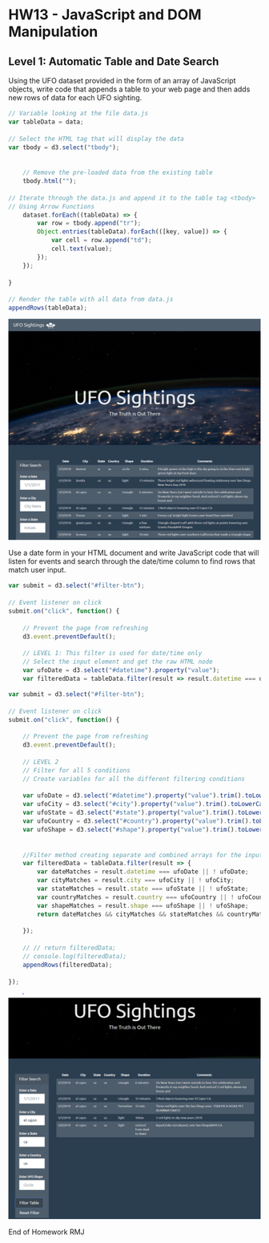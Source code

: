 
# HW13 - JavaScript and DOM Manipulation

## Level 1: Automatic Table and Date Search

Using the UFO dataset provided in the form of an array of JavaScript objects, write code that appends a table to your web page and then adds new rows of data for each UFO sighting.

```javascript
// Variable looking at the file data.js
var tableData = data;

// Select the HTML tag that will display the data
var tbody = d3.select("tbody");


    // Remove the pre-loaded data from the existing table
    tbody.html("");

// Iterate through the data.js and append it to the table tag <tbody>
// Using Arrow Functions
    dataset.forEach((tableData) => {
        var row = tbody.append("tr");
        Object.entries(tableData).forEach(([key, value]) => {
            var cell = row.append("td");
            cell.text(value);
        });
    });

}

// Render the table with all data from data.js
appendRows(tableData);
```

![Data filter](static/images/data-filters.PNG)


Use a date form in your HTML document and write JavaScript code that will listen for events and search through the date/time column to find rows that match user input.

```javascript
var submit = d3.select("#filter-btn");

// Event listener on click
submit.on("click", function() {

    // Prevent the page from refreshing
    d3.event.preventDefault();

    // LEVEL 1: This filter is used for date/time only
    // Select the input element and get the raw HTML node
    var ufoDate = d3.select("#datetime").property("value");
    var filteredData = tableData.filter(result => result.datetime === ufoDate);
```





```javascript
var submit = d3.select("#filter-btn");

// Event listener on click
submit.on("click", function() {

    // Prevent the page from refreshing
    d3.event.preventDefault();

    // LEVEL 2
    // Filter for all 5 conditions
    // Create variables for all the different filtering conditions

    var ufoDate = d3.select("#datetime").property("value").trim().toLowerCase();
    var ufoCity = d3.select("#city").property("value").trim().toLowerCase();
    var ufoState = d3.select("#state").property("value").trim().toLowerCase();
    var ufoCountry = d3.select("#country").property("value").trim().toLowerCase();
    var ufoShape = d3.select("#shape").property("value").trim().toLowerCase();


    //Filter method creating separate and combined arrays for the input fields
    var filteredData = tableData.filter(result => {
        var dateMatches = result.datetime === ufoDate || ! ufoDate;
        var cityMatches = result.city === ufoCity || ! ufoCity;
        var stateMatches = result.state === ufoState || ! ufoState;
        var countryMatches = result.country === ufoCountry || ! ufoCountry;
        var shapeMatches = result.shape === ufoShape || ! ufoShape;
        return dateMatches && cityMatches && stateMatches && countryMatches && shapeMatches;

    });

    // // return filteredData;
    // console.log(filteredData);
    appendRows(filteredData);

});
```

![filtered-data](static/images/filtered-data.PNG)

End of Homework RMJ
